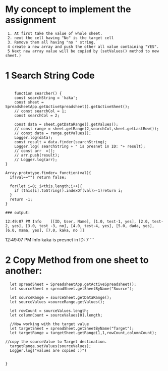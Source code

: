 # My concept to implement the assignment
     1. At first take the value of whole sheet.
     2. next the cell having "No" is the target cell
     3. Remove them all having "no " string.
     4 create a new array and push the other all value containing "YES".
     5 Next new array value will be copied by (setValues() method to new sheet.)




# 1 Search String Code 
```

    function searcher() {
    const searchString = 'kaka';
    const sheet = SpreadsheetApp.getActiveSpreadsheet().getActiveSheet();
    // const searchCol = 1;
    const searchCol = 2;

    const data = sheet.getDataRange().getValues();
    // const range = sheet.getRange(2,searchCol,sheet.getLastRow());
    // const data = range.getValues();
    Logger.log(data);
    const result = data.finder(searchString);
    Logger.log( searchString + " is presnet in ID: "+ result);
    // const arr  =[];
    // arr.push(result);
    // Logger.log(arr);
}

Array.prototype.finder= function(val){
  if(val=="") return false;

  for(let i=0; i<this.length;i++){
    if (this[i].toString().indexOf(val)>-1)return i;
  }
  return -1;
}

### output:

```
    12:49:07 PM	Info	[[ID, User, Name], [1.0, test-1, yes], [2.0, test-2, yes], [3.0, test -3, no], [4.0, test-4, yes], [5.0, dada, yes], [6.0, mama, yes], [7.0, kaka, no ]]
12:49:07 PM	Info	kaka is presnet in ID: 7
    ```
# 2 Copy Method from one sheet to another:
```function copyRowsValues() {
  let spreadSheet = SpreadsheetApp.getActiveSpreadsheet();
  let sourceSheet = spreadSheet.getSheetByName("Source");

  let sourceRange = sourceSheet.getDataRange();
  let sourceValues =sourceRange.getValues();

  let rowCount = sourceValues.length;
  let columnCount = sourceValues[0].length;

  //Now working with the target value
  let targetSheet = spreadSheet.getSheetByName("Target");
  let targetRange = targetSheet.getRange(1,1,rowCount,columnCount);

//copy the sourceValue to Target destination.
  targetRange.setValues(sourceValues);
  Logger.log("values are copied :)")


}





